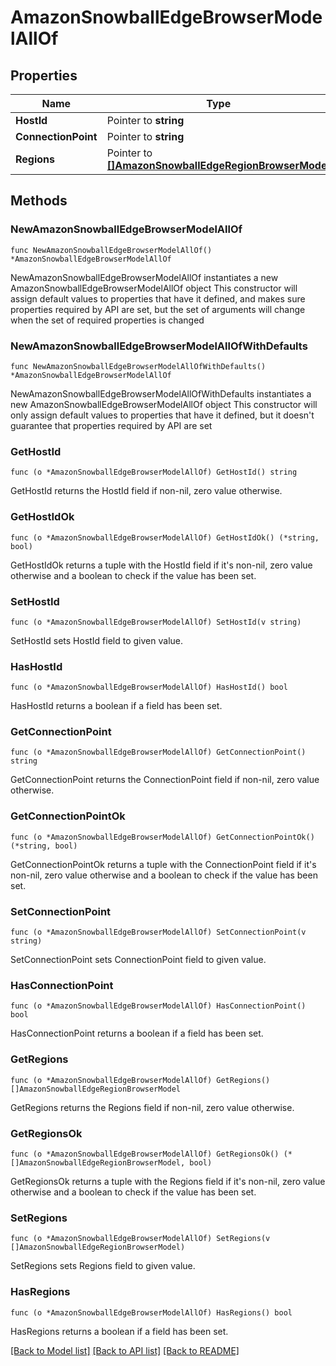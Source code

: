 # AmazonSnowballEdgeBrowserModelAllOf

## Properties

Name | Type | Description | Notes
------------ | ------------- | ------------- | -------------
**HostId** | Pointer to **string** |  | [optional] 
**ConnectionPoint** | Pointer to **string** |  | [optional] 
**Regions** | Pointer to [**[]AmazonSnowballEdgeRegionBrowserModel**](AmazonSnowballEdgeRegionBrowserModel.md) |  | [optional] 

## Methods

### NewAmazonSnowballEdgeBrowserModelAllOf

`func NewAmazonSnowballEdgeBrowserModelAllOf() *AmazonSnowballEdgeBrowserModelAllOf`

NewAmazonSnowballEdgeBrowserModelAllOf instantiates a new AmazonSnowballEdgeBrowserModelAllOf object
This constructor will assign default values to properties that have it defined,
and makes sure properties required by API are set, but the set of arguments
will change when the set of required properties is changed

### NewAmazonSnowballEdgeBrowserModelAllOfWithDefaults

`func NewAmazonSnowballEdgeBrowserModelAllOfWithDefaults() *AmazonSnowballEdgeBrowserModelAllOf`

NewAmazonSnowballEdgeBrowserModelAllOfWithDefaults instantiates a new AmazonSnowballEdgeBrowserModelAllOf object
This constructor will only assign default values to properties that have it defined,
but it doesn't guarantee that properties required by API are set

### GetHostId

`func (o *AmazonSnowballEdgeBrowserModelAllOf) GetHostId() string`

GetHostId returns the HostId field if non-nil, zero value otherwise.

### GetHostIdOk

`func (o *AmazonSnowballEdgeBrowserModelAllOf) GetHostIdOk() (*string, bool)`

GetHostIdOk returns a tuple with the HostId field if it's non-nil, zero value otherwise
and a boolean to check if the value has been set.

### SetHostId

`func (o *AmazonSnowballEdgeBrowserModelAllOf) SetHostId(v string)`

SetHostId sets HostId field to given value.

### HasHostId

`func (o *AmazonSnowballEdgeBrowserModelAllOf) HasHostId() bool`

HasHostId returns a boolean if a field has been set.

### GetConnectionPoint

`func (o *AmazonSnowballEdgeBrowserModelAllOf) GetConnectionPoint() string`

GetConnectionPoint returns the ConnectionPoint field if non-nil, zero value otherwise.

### GetConnectionPointOk

`func (o *AmazonSnowballEdgeBrowserModelAllOf) GetConnectionPointOk() (*string, bool)`

GetConnectionPointOk returns a tuple with the ConnectionPoint field if it's non-nil, zero value otherwise
and a boolean to check if the value has been set.

### SetConnectionPoint

`func (o *AmazonSnowballEdgeBrowserModelAllOf) SetConnectionPoint(v string)`

SetConnectionPoint sets ConnectionPoint field to given value.

### HasConnectionPoint

`func (o *AmazonSnowballEdgeBrowserModelAllOf) HasConnectionPoint() bool`

HasConnectionPoint returns a boolean if a field has been set.

### GetRegions

`func (o *AmazonSnowballEdgeBrowserModelAllOf) GetRegions() []AmazonSnowballEdgeRegionBrowserModel`

GetRegions returns the Regions field if non-nil, zero value otherwise.

### GetRegionsOk

`func (o *AmazonSnowballEdgeBrowserModelAllOf) GetRegionsOk() (*[]AmazonSnowballEdgeRegionBrowserModel, bool)`

GetRegionsOk returns a tuple with the Regions field if it's non-nil, zero value otherwise
and a boolean to check if the value has been set.

### SetRegions

`func (o *AmazonSnowballEdgeBrowserModelAllOf) SetRegions(v []AmazonSnowballEdgeRegionBrowserModel)`

SetRegions sets Regions field to given value.

### HasRegions

`func (o *AmazonSnowballEdgeBrowserModelAllOf) HasRegions() bool`

HasRegions returns a boolean if a field has been set.


[[Back to Model list]](../README.md#documentation-for-models) [[Back to API list]](../README.md#documentation-for-api-endpoints) [[Back to README]](../README.md)


